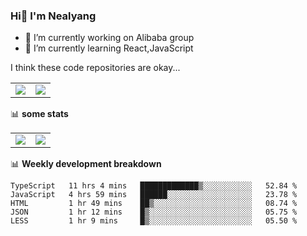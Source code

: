 ### Hi👋 I'm Nealyang

- 🔭 I’m currently working on Alibaba group
- 🌱 I’m currently learning React,JavaScript


I think these code repositories are okay...

<table>
  <tbody>
    <tr>
      <td>
        <a href="https://github.com/Nealyang/React-Express-Blog-Demo">
          <img align="center" src="https://github-readme-stats.vercel.app/api/pin/?username=Nealyang&repo=React-Express-Blog-Demo&theme=chartreuse-dark" />
        </a>
      </td>
       <td>
        <a href="https://github.com/Nealyang/PersonalBlog">
          <img align="center" src="https://github-readme-stats.vercel.app/api/pin/?username=Nealyang&repo=PersonalBlog&theme=chartreuse-dark" />
        </a>
      </td>
    </tr>
  </tbody>
</table>

📊 **some stats**


<table>
  <tbody>
    <tr>
      <td>
          <img align="center" src="https://github-readme-stats.vercel.app/api?username=Nealyang&theme=chartreuse-dark&show_icons=true" />
      </td>
       <td>
          <img align="center" src="https://github-readme-stats.vercel.app/api/top-langs/?username=Nealyang&theme=chartreuse-dark" />
      </td>
    </tr>
  </tbody>
</table>

📊 **Weekly development breakdown**

<!--START_SECTION:waka-->
```text
TypeScript   11 hrs 4 mins   █████████████▒░░░░░░░░░░░   52.84 % 
JavaScript   4 hrs 59 mins   ██████░░░░░░░░░░░░░░░░░░░   23.78 % 
HTML         1 hr 49 mins    ██▒░░░░░░░░░░░░░░░░░░░░░░   08.74 % 
JSON         1 hr 12 mins    █▒░░░░░░░░░░░░░░░░░░░░░░░   05.75 % 
LESS         1 hr 9 mins     █▒░░░░░░░░░░░░░░░░░░░░░░░   05.50 % 
```
<!--END_SECTION:waka-->
